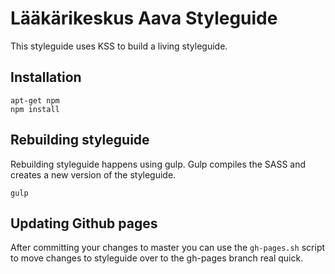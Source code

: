 # Lääkärikeskus Aava Styleguide #
This styleguide uses KSS to build a living styleguide.

## Installation
```
apt-get npm
npm install
```

## Rebuilding styleguide
Rebuilding styleguide happens using gulp. Gulp compiles the SASS and creates a new version of the styleguide.
```
gulp
```

## Updating Github pages

After committing your changes to master you can use the `gh-pages.sh` script to move changes to styleguide over to the gh-pages branch real quick.
